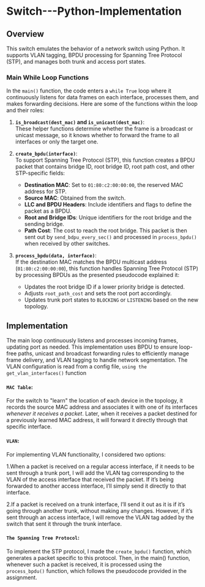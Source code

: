 # Switch---Python-Implementation
## Overview

This switch emulates the behavior of a network switch using Python. It supports VLAN tagging, BPDU processing for Spanning Tree Protocol (STP), and manages both trunk and access port states.

### Main While Loop Functions

In the `main()` function, the code enters a `while True` loop where it continuously listens for data frames on each interface, processes them, and makes forwarding decisions. Here are some of the functions within the loop and their roles:

1. **`is_broadcast(dest_mac)` and `is_unicast(dest_mac)`**:  
   These helper functions determine whether the frame is a broadcast or unicast message, so it knows whether to forward the frame to all interfaces or only the target one.

2. **`create_bpdu(interface)`**:  
   To support Spanning Tree Protocol (STP), this function creates a BPDU packet that contains bridge ID, root bridge ID, root path cost, and other STP-specific fields:
   - **Destination MAC**: Set to `01:80:c2:00:00:00`, the reserved MAC address for STP.
   - **Source MAC**: Obtained from the switch.
   - **LLC and BPDU Headers**: Include identifiers and flags to define the packet as a BPDU.
   - **Root and Bridge IDs**: Unique identifiers for the root bridge and the sending bridge.
   - **Path Cost**: The cost to reach the root bridge.
 This packet is then sent out by `send_bdpu_every_sec()` and processed in `process_bpdu()` when received by other switches.

3. **`process_bpdu(data, interface)`**:  
   If the destination MAC matches the BPDU multicast address (`01:80:c2:00:00:00`), this function handles Spanning Tree Protocol (STP) by processing BPDUs as the presented pseudocode explained it:
   - Updates the root bridge ID if a lower priority bridge is detected.
   - Adjusts `root_path_cost` and sets the root port accordingly.
   - Updates trunk port states to `BLOCKING` or `LISTENING` based on the new topology.


## Implementation

The main loop continuously listens and processes incoming frames, updating port as needed. This implementation uses BPDU to ensure loop-free paths, unicast and broadcast forwarding rules to efficiently manage frame delivery, and VLAN tagging to handle network segmentation. The VLAN configuration is read from a config file, `using the get_vlan_interfaces()` function 

#### **`MAC Table`**: 
For the switch to "learn" the location of each device in the topology, it records the source MAC address and associates it with one of its interfaces *whenever it receives a packet*. Later, when it receives a packet destined for a previously learned MAC address, it will forward it directly through that specific interface.

#### **`VLAN`**:
For implementing VLAN functionality, I considered two options:

1.When a packet is received on a regular access interface, if it needs to be sent through a trunk port, I will add the VLAN tag corresponding to the VLAN of the access interface that received the packet. If it’s being forwarded to another access interface, I’ll simply send it directly to that interface.

2.If a packet is received on a trunk interface, I’ll send it out as it is if it’s going through another trunk, without making any changes. However, if it’s sent through an access interface, I will remove the VLAN tag added by the switch that sent it through the trunk interface.

#### **`The Spanning Tree Protocol`**:
To implement the STP protocol, I made the `create_bpdu()` function, which generates a packet specific to this protocol. Then, in the main() function, whenever such a packet is received, it is processed using the `process_bpdu()` function, which follows the pseudocode provided in the assignment.